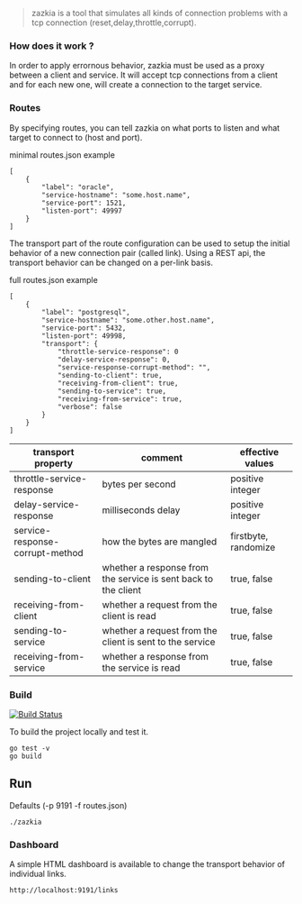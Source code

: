 > zazkia
is a tool that simulates all kinds of connection problems with a tcp connection (reset,delay,throttle,corrupt).


### How does it work ?
In order to apply errornous behavior, zazkia must be used as a proxy between a client and service.
It will accept tcp connections from a client and for each new one, will create a connection to the target service.

### Routes
By specifying routes, you can tell zazkia on what ports to listen and what target to connect to (host and port).

minimal routes.json example

	[
	    {
	        "label": "oracle",
	        "service-hostname": "some.host.name",
	        "service-port": 1521,
	        "listen-port": 49997
	    }
	]

The transport part of the route configuration can be used to setup the initial behavior of a new connection pair (called link).
Using a REST api, the transport behavior can be changed on a per-link basis.

full routes.json example

	[
	    {
	        "label": "postgresql",
	        "service-hostname": "some.other.host.name",
	        "service-port": 5432,
	        "listen-port": 49998,
	        "transport": {
				"throttle-service-response": 0
				"delay-service-response": 0,
				"service-response-corrupt-method": "",
				"sending-to-client": true,
				"receiving-from-client": true,
				"sending-to-service": true,
				"receiving-from-service": true,
				"verbose": false
	        }
	    }
	]

| transport property | comment | effective values |
|-----------|---------|--------|
| throttle-service-response | bytes per second | positive integer |
| delay-service-response | milliseconds delay | positive integer |
| service-response-corrupt-method | how the bytes are mangled | firstbyte, randomize |
| sending-to-client | whether a response from the service is sent back to the client | true, false |
| receiving-from-client | whether a request from the client is read | true, false |
| sending-to-service | whether a request from the client is sent to the service | true, false |
| receiving-from-service | whether a response from the service is read | true, false |

### Build
[![Build Status](https://drone.io/github.com/emicklei/zazkia/status.png?maxAge=600)](https://drone.io/github.com/emicklei/zazkia/latest)

To build the project locally and test it.

	go test -v
	go build

## Run

Defaults (-p 9191 -f routes.json)

	./zazkia

### Dashboard
A simple HTML dashboard is available to change the transport behavior of individual links.

	http://localhost:9191/links
